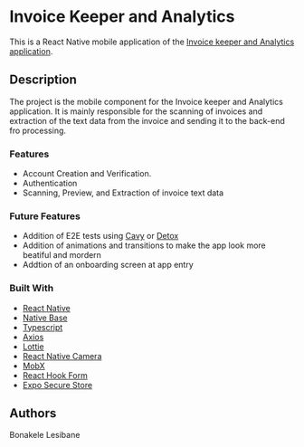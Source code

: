 # Invoice Keeper and Analytics

This is a React Native mobile application of the [Invoice keeper and Analytics application](https://github.com/LesibaneB/invoice-keeper-and-analytics-backend).

## Description

The project is the mobile component for the Invoice keeper and Analytics application. It is mainly responsible for the scanning of invoices and extraction of the text data from the invoice and sending it to the back-end fro processing.

### Features

- Account Creation and Verification.
- Authentication
- Scanning, Preview, and Extraction of invoice text data

### Future Features

- Addition of E2E tests using [Cavy](https://cavy.app/) or [Detox](https://github.com/wix/detox/)
- Addition of animations and transitions to make the app look more beatiful and mordern
- Addtion of an onboarding screen at app entry

### Built With

- [React Native](https://reactnative.dev/)
- [Native Base](https://nativebase.io/)
- [Typescript](https://www.typescriptlang.org/)
- [Axios](https://github.com/axios/axios)
- [Lottie](https://airbnb.io/lottie/#/)
- [React Native Camera](https://github.com/react-native-camera/react-native-camera)
- [MobX](https://mobx.js.org/README.html)
- [React Hook Form](https://react-hook-form.com/)
- [Expo Secure Store](https://docs.expo.io/versions/latest/sdk/securestore/)

## Authors

Bonakele Lesibane
